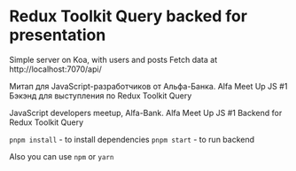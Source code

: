# Redux Toolkit Query backed for presentation

Simple server on Koa, with users and posts
Fetch data at http://localhost:7070/api/

Митап для JavaScript-разработчиков от Альфа-Банка. Alfa Meet Up JS #1
Бэкэнд для выступления по Redux Toolkit Query

JavaScript developers meetup, Alfa-Bank. Alfa Meet Up JS #1
Backend for Redux Toolkit Query

`pnpm install` - to install dependencies
`pnpm start` - to run backend

Also you can use `npm` or `yarn`

